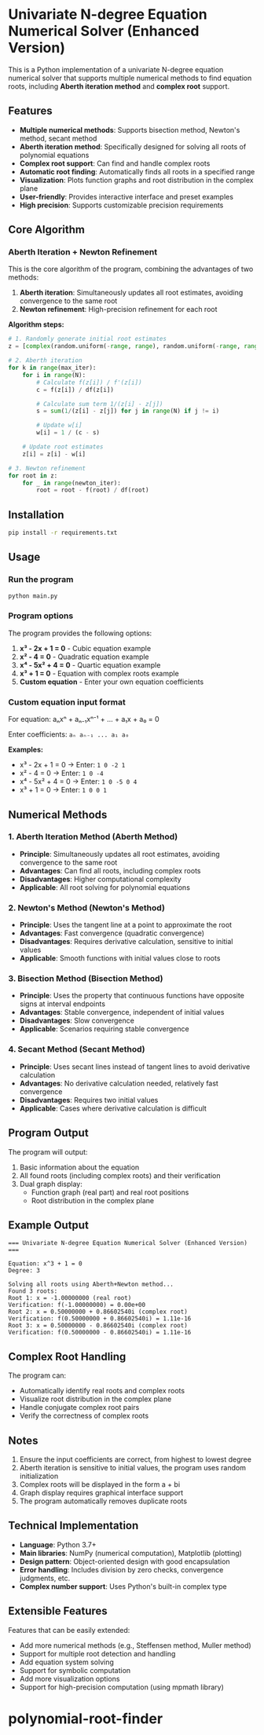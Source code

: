 # Univariate N-degree Equation Numerical Solver (Enhanced Version)

This is a Python implementation of a univariate N-degree equation numerical solver that supports multiple numerical methods to find equation roots, including **Aberth iteration method** and **complex root** support.

## Features

- **Multiple numerical methods**: Supports bisection method, Newton's method, secant method
- **Aberth iteration method**: Specifically designed for solving all roots of polynomial equations
- **Complex root support**: Can find and handle complex roots
- **Automatic root finding**: Automatically finds all roots in a specified range
- **Visualization**: Plots function graphs and root distribution in the complex plane
- **User-friendly**: Provides interactive interface and preset examples
- **High precision**: Supports customizable precision requirements

## Core Algorithm

### Aberth Iteration + Newton Refinement

This is the core algorithm of the program, combining the advantages of two methods:

1. **Aberth iteration**: Simultaneously updates all root estimates, avoiding convergence to the same root
2. **Newton refinement**: High-precision refinement for each root

**Algorithm steps:**

```python
# 1. Randomly generate initial root estimates
z = [complex(random.uniform(-range, range), random.uniform(-range, range)) for _ in range(degree)]

# 2. Aberth iteration
for k in range(max_iter):
    for i in range(N):
        # Calculate f(z[i]) / f'(z[i])
        c = f(z[i]) / df(z[i])

        # Calculate sum term 1/(z[i] - z[j])
        s = sum(1/(z[i] - z[j]) for j in range(N) if j != i)

        # Update w[i]
        w[i] = 1 / (c - s)

    # Update root estimates
    z[i] = z[i] - w[i]

# 3. Newton refinement
for root in z:
    for _ in range(newton_iter):
        root = root - f(root) / df(root)
```

## Installation

```bash
pip install -r requirements.txt
```

## Usage

### Run the program

```bash
python main.py
```

### Program options

The program provides the following options:

1. **x³ - 2x + 1 = 0** - Cubic equation example
2. **x² - 4 = 0** - Quadratic equation example
3. **x⁴ - 5x² + 4 = 0** - Quartic equation example
4. **x³ + 1 = 0** - Equation with complex roots example
5. **Custom equation** - Enter your own equation coefficients

### Custom equation input format

For equation: aₙxⁿ + aₙ₋₁xⁿ⁻¹ + ... + a₁x + a₀ = 0

Enter coefficients: `aₙ aₙ₋₁ ... a₁ a₀`

**Examples:**

- x³ - 2x + 1 = 0 → Enter: `1 0 -2 1`
- x² - 4 = 0 → Enter: `1 0 -4`
- x⁴ - 5x² + 4 = 0 → Enter: `1 0 -5 0 4`
- x³ + 1 = 0 → Enter: `1 0 0 1`

## Numerical Methods

### 1. Aberth Iteration Method (Aberth Method)

- **Principle**: Simultaneously updates all root estimates, avoiding convergence to the same root
- **Advantages**: Can find all roots, including complex roots
- **Disadvantages**: Higher computational complexity
- **Applicable**: All root solving for polynomial equations

### 2. Newton's Method (Newton's Method)

- **Principle**: Uses the tangent line at a point to approximate the root
- **Advantages**: Fast convergence (quadratic convergence)
- **Disadvantages**: Requires derivative calculation, sensitive to initial values
- **Applicable**: Smooth functions with initial values close to roots

### 3. Bisection Method (Bisection Method)

- **Principle**: Uses the property that continuous functions have opposite signs at interval endpoints
- **Advantages**: Stable convergence, independent of initial values
- **Disadvantages**: Slow convergence
- **Applicable**: Scenarios requiring stable convergence

### 4. Secant Method (Secant Method)

- **Principle**: Uses secant lines instead of tangent lines to avoid derivative calculation
- **Advantages**: No derivative calculation needed, relatively fast convergence
- **Disadvantages**: Requires two initial values
- **Applicable**: Cases where derivative calculation is difficult

## Program Output

The program will output:

1. Basic information about the equation
2. All found roots (including complex roots) and their verification
3. Dual graph display:
   - Function graph (real part) and real root positions
   - Root distribution in the complex plane

## Example Output

```
=== Univariate N-degree Equation Numerical Solver (Enhanced Version) ===

Equation: x^3 + 1 = 0
Degree: 3

Solving all roots using Aberth+Newton method...
Found 3 roots:
Root 1: x = -1.00000000 (real root)
Verification: f(-1.00000000) = 0.00e+00
Root 2: x = 0.50000000 + 0.86602540i (complex root)
Verification: f(0.50000000 + 0.86602540i) = 1.11e-16
Root 3: x = 0.50000000 - 0.86602540i (complex root)
Verification: f(0.50000000 - 0.86602540i) = 1.11e-16
```

## Complex Root Handling

The program can:

- Automatically identify real roots and complex roots
- Visualize root distribution in the complex plane
- Handle conjugate complex root pairs
- Verify the correctness of complex roots

## Notes

1. Ensure the input coefficients are correct, from highest to lowest degree
2. Aberth iteration is sensitive to initial values, the program uses random initialization
3. Complex roots will be displayed in the form a + bi
4. Graph display requires graphical interface support
5. The program automatically removes duplicate roots

## Technical Implementation

- **Language**: Python 3.7+
- **Main libraries**: NumPy (numerical computation), Matplotlib (plotting)
- **Design pattern**: Object-oriented design with good encapsulation
- **Error handling**: Includes division by zero checks, convergence judgments, etc.
- **Complex number support**: Uses Python's built-in complex type

## Extensible Features

Features that can be easily extended:

- Add more numerical methods (e.g., Steffensen method, Muller method)
- Support for multiple root detection and handling
- Add equation system solving
- Support for symbolic computation
- Add more visualization options
- Support for high-precision computation (using mpmath library)
# polynomial-root-finder
